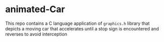 # animated-Car
This repo contains a C language application of `graphics.h` library that depicts a moving car that accelerates until a stop sign is encountered and reverses to avoid interception
